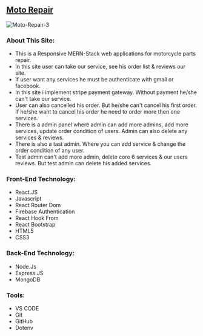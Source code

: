 
## [Moto Repair](https://moto-repair.web.app/)

<img src="https://i.ibb.co/NrZCJYM/Moto-Repair-3.png" alt="Moto-Repair-3" border="0">

### About This Site:

- This is a Responsive MERN-Stack web applications for motorcycle parts repair.
- In this site user can take our service, see his order list & reviews our site. 
- If user want any services he must be authenticate with gmail or facebook. 
- In this site i implement stripe payment gateway. Without payment he/she can't take our service.
- User can also cancelled his order. But he/she can't cancel his first order. If he/she want to cancel his order he need to order more then one services. 
- There is a admin panel where admin can add more admins,  add more services,  update order condition of users. Admin can also delete any services & reviews.
- There is also a tast admin. Where you can add service & change the order condition of any user. 
- Test admin can't add more admin, delete core 6 services & our users reviews. But test admin can delete his added services.

### Front-End Technology:

- React.JS
- Javascript
- React Router Dom
- Firebase Authentication
- React Hook From
- React Bootstrap 
- HTML5
- CSS3

### Back-End Technology:

- Node.Js
- Express.JS
- MongoDB

### Tools:
- VS CODE
- Git
- GitHub
- Dotenv
